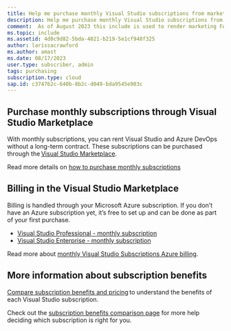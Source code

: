 ```yaml
---
title: Help me purchase monthly Visual Studio subscriptions from marketplace.visualstudio.com
description: Help me purchase monthly Visual Studio subscriptions from marketplace.visualstudio.com
comment:  As of August 2023 this include is used to render marketing FAQ content for VS Subscriptions in the following portals - VSCom, Manage, and My portals. It was not used for learn.microsoft.com content at that time.  SMEs are Evan Windom and Larissa Crawford of Red Door Collaborative and Sharvari Dighe.
ms.topic: include
ms.assetid: 4d0c9d82-5bda-4021-b219-5e1cf948f325
author: larissacrawford
ms.author: amast
ms.date: 08/17/2023
user.type: subscriber, admin
tags: purchasing
subscription.type: cloud
sap.id: c374762c-640b-8b2c-d049-bda9545e903c
---
```


## Purchase monthly subscriptions through Visual Studio Marketplace 

With monthly subscriptions, you can rent Visual Studio and Azure DevOps without a long-term contract. These subscriptions can be purchased through the [Visual Studio Marketplace](https://marketplace.visualstudio.com/subscriptions).  

Read more details on [how to purchase monthly subscriptions](https://learn.microsoft.com/visualstudio/subscriptions/vscloud-overview)

## Billing in the Visual Studio Marketplace 

Billing is handled through your Microsoft Azure subscription. If you don’t have an Azure subscription yet, it’s free to set up and can be done as part of your first purchase.  

+ [Visual Studio Professional - monthly subscription](https://marketplace.visualstudio.com/items?itemName=ms.vs-professional-monthly) 
+ [Visual Studio Enterprise - monthly subscription](https://marketplace.visualstudio.com/items?itemName=ms.vs-enterprise-monthly) 

Read more about [monthly Visual Studio Subscriptions Azure billing](https://learn.microsoft.com/visualstudio/subscriptions/vscloud-billing-faq). 

## More information about subscription benefits

[Compare subscription benefits and pricing](https://visualstudio.microsoft.com/vs/pricing/) to understand the benefits of each Visual Studio subscription. 

Check out the [subscription benefits comparison page](https://visualstudio.microsoft.com/vs/benefits/) for more help deciding which subscription is right for you.